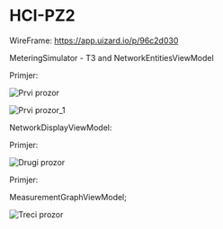 # HCI-PZ2

WireFrame:  https://app.uizard.io/p/96c2d030

MeteringSimulator - T3 and NetworkEntitiesViewModel

Primjer: 

![Prvi prozor](https://github.com/MastilovicRadoslav/HCI-PZ2/assets/122049689/6c74ca5a-8a83-425e-aad3-6e34ac08e8ff)

![Prvi prozor_1](https://github.com/MastilovicRadoslav/HCI-PZ2/assets/122049689/c7eb0250-6895-418e-8d35-0538b54214f9)

NetworkDisplayViewModel:

Primjer:

![Drugi prozor](https://github.com/MastilovicRadoslav/HCI-PZ2/assets/122049689/4a1d46cb-bb67-46e4-9a9d-a28e3d8cd435)

Primjer:

MeasurementGraphViewModel;

![Treci prozor](https://github.com/MastilovicRadoslav/HCI-PZ2/assets/122049689/2d953a5d-8a5c-4393-ae7f-c82709e3334e)


        


